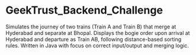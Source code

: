 # GeekTrust_Backend_Challenge
Simulates the journey of two trains (Train A and Train B) that merge at Hyderabad and separate at Bhopal. Displays the bogie order upon arrival at Hyderabad and departure as Train AB, following distance-based sorting rules. Written in Java with focus on correct input/output and merging logic.
